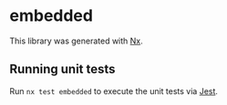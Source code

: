 # embedded

This library was generated with [Nx](https://nx.dev).

## Running unit tests

Run `nx test embedded` to execute the unit tests via [Jest](https://jestjs.io).
